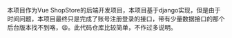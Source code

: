 本项目作为Vue ShopStore的后端开发项目，本项目基于django实现，但是由于时间问题，本项目最终只是完成了账号注册登录的接口，带有少量数据接口的那个后台版本找不到咯，😫。此代码仓库比较简单，不作过多说明。